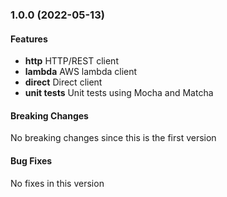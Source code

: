 <a name="1.0.0"></a>
### 1.0.0 (2022-05-13)

#### Features
* **http** HTTP/REST client
* **lambda** AWS lambda client
* **direct** Direct client
* **unit tests** Unit tests using Mocha and Matcha

#### Breaking Changes
No breaking changes since this is the first version

#### Bug Fixes
No fixes in this version

